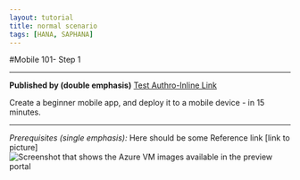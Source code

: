 ```yaml
---
layout: tutorial
title: normal scenario
tags: [HANA, SAPHANA]
---
```

#Mobile 101- Step 1
***
**Published by (double emphasis)** [Test Authro-Inline Link](https://github.com/OlgaKuzmenko/)

Create a beginner mobile app, and deploy it to a mobile device - in 15 minutes.
___
*Prerequisites (single emphasis):* 
Here should be some Reference link [link to picture]
![Screenshot that shows the Azure VM images available in the preview portal](https://github.com/testorgiz/tutorials/tree/gh-pages/assets/hana-data_files/header-logo.png)
